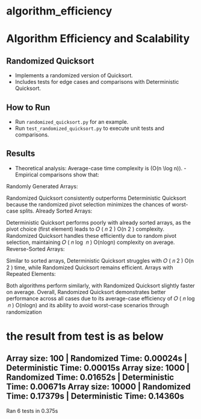 # algorithm_efficiency
# Algorithm Efficiency and Scalability

## Randomized Quicksort
- Implements a randomized version of Quicksort.
- Includes tests for edge cases and comparisons with Deterministic Quicksort.

## How to Run
- Run `randomized_quicksort.py` for an example.
- Run `test_randomized_quicksort.py` to execute unit tests and comparisons.

## Results
- Theoretical analysis: Average-case time complexity is \(O(n \log n)\).
-Empirical comparisons show that:

Randomly Generated Arrays:

Randomized Quicksort consistently outperforms Deterministic Quicksort because the randomized pivot selection minimizes the chances of worst-case splits.
Already Sorted Arrays:

Deterministic Quicksort performs poorly with already sorted arrays, as the pivot choice (first element) leads to 
𝑂
(
𝑛
2
)
O(n 
2
 ) complexity.
Randomized Quicksort handles these efficiently due to random pivot selection, maintaining 
𝑂
(
𝑛
log
⁡
𝑛
)
O(nlogn) complexity on average.
Reverse-Sorted Arrays:

Similar to sorted arrays, Deterministic Quicksort struggles with 
𝑂
(
𝑛
2
)
O(n 
2
 ) time, while Randomized Quicksort remains efficient.
Arrays with Repeated Elements:

Both algorithms perform similarly, with Randomized Quicksort slightly faster on average.
Overall, Randomized Quicksort demonstrates better performance across all cases due to its average-case efficiency of 
𝑂
(
𝑛
log
⁡
𝑛
)
O(nlogn) and its ability to avoid worst-case scenarios through randomization
# the result from test is as below
Array size: 100 | Randomized Time: 0.00024s | Deterministic Time: 0.00015s
Array size: 1000 | Randomized Time: 0.01652s | Deterministic Time: 0.00671s
Array size: 10000 | Randomized Time: 0.17379s | Deterministic Time: 0.14360s
----------------------------------------------------------------------
Ran 6 tests in 0.375s
